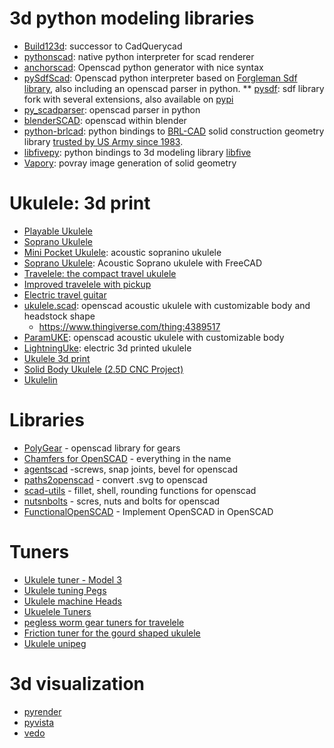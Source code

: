 # 3d python modeling libraries
* [Build123d](https://github.com/gumyr/build123d): successor to CadQuerycad
* [pythonscad](https://pythonscad.org/): native python interpreter for scad renderer
* [anchorscad](https://github.com/owebeeone/anchorscad): Openscad python generator with nice syntax
* [pySdfScad](https://github.com/traverseda/PySdfScad): Openscad python interpreter based on [Forgleman Sdf library](https://github.com/fogleman/sdf), also including an openscad parser in python.
** [pysdf](https://github.com/nobodyinperson/sdf): sdf library fork with several extensions, also available on [pypi](https://pypi.org/project/pysdf/)
* [py_scadparser](https://github.com/jeff-dh/py_scadparser): openscad parser in python
* [blenderSCAD](https://github.com/miguelitoelgrande/BlenderSCAD): openscad within blender
* [python-brlcad](https://github.com/kanzure/python-brlcad/tree/master): python bindings to [BRL-CAD](https://brlcad.org/) solid construction geometry library [trusted by US Army since 1983](https://en.wikipedia.org/wiki/BRL-CAD).
* [libfivepy](https://gitlab.com/rcmz/libfivepy): python bindings to 3d modeling library [libfive](https://libfive.com/)
* [Vapory](https://github.com/Zulko/vapory): povray image generation of solid geometry

# Ukulele: 3d print
* [Playable Ukulele](https://www.thingiverse.com/thing:268090)
* [Soprano Ukulele](https://www.thingiverse.com/thing:6534108)
* [Mini Pocket Ukulele](https://www.thingiverse.com/thing:6746101): acoustic sopranino ukulele
* [Soprano Ukulele](https://www.thingiverse.com/thing:4810737/files): Acoustic Soprano ukulele with FreeCAD
* [Travelele: the compact travel ukulele](https://www.thingiverse.com/thing:2786864)
* [Improved travelele with pickup](https://www.thingiverse.com/thing:4631497)
* [Electric travel guitar](https://www.thingiverse.com/thing:5949881)
* [ukulele.scad](https://github.com/roadyyy/ukulele.scad): openscad acoustic ukulele with customizable body and headstock shape
    * https://www.thingiverse.com/thing:4389517
* [ParamUKE](https://github.com/berkbig/ParamUKE): openscad acoustic ukulele with customizable body
* [LightningUke](https://github.com/UkuleleDesign/LightningUke/tree/master): electric 3d printed ukulele
* [Ukulele 3d print](https://www.thingiverse.com/thing:3415529)
* [Solid Body Ukulele (2.5D CNC Project)](https://www.thingiverse.com/thing:1643756/files)
* [Ukulelin](https://www.thingiverse.com/thing:4639515)

# Libraries
* [PolyGear](https://github.com/dpellegr/PolyGear) - openscad library for gears
* [Chamfers for OpenSCAD](https://github.com/SebiTimeWaster/Chamfers-for-OpenSCAD) - everything in the name
* [agentscad](https://github.com/GillesBouissac/agentscad) -screws, snap joints, bevel for openscad
* [paths2openscad](https://github.com/GillesBouissac/inkscape-paths2openscad) - convert .svg to openscad
* [scad-utils](https://github.com/GillesBouissac/scad-utils) - fillet, shell, rounding functions for openscad
* [nutsnbolts](https://github.com/JohK/nutsnbolts) - scres, nuts and bolts for openscad
* [FunctionalOpenSCAD](https://github.com/thehans/FunctionalOpenSCAD) - Implement OpenSCAD in OpenSCAD

# Tuners
* [Ukulele tuner - Model 3](https://www.thingiverse.com/thing:6779545)
* [Ukulele tuning Pegs](https://www.thingiverse.com/thing:2861995)
* [Ukulele machine Heads](https://www.thingiverse.com/thing:3028305)
* [Ukuelele Tuners](https://www.thingiverse.com/thing:3028305)
* [pegless worm gear tuners for travelele](https://www.thingiverse.com/thing:6664561)
* [Friction tuner for the gourd shaped ukulele](https://www.thingiverse.com/thing:5423915/files)
* [Ukulele unipeg](https://www.thingiverse.com/thing:913501/files)

# 3d visualization
* [pyrender](https://pyrender.readthedocs.io/en/latest/examples/quickstart.html#minimal-example-for-3d-viewer)
* [pyvista](https://github.com/pyvista/pyvista)
* [vedo](https://github.com/marcomusy/vedo)
